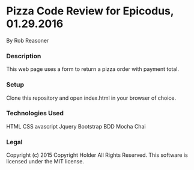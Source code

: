 # Pizza Code Review for Epicodus, 01.29.2016
By Rob Reasoner

### Description

This web page uses a form to return a pizza order with payment total.

### Setup

Clone this repository and open index.html in your browser of choice.

### Technologies Used

HTML
CSS
avascript
Jquery
Bootstrap
BDD
Mocha
Chai

### Legal

Copyright (c) 2015 Copyright Holder All Rights Reserved. This software is licensed under the MIT license.
